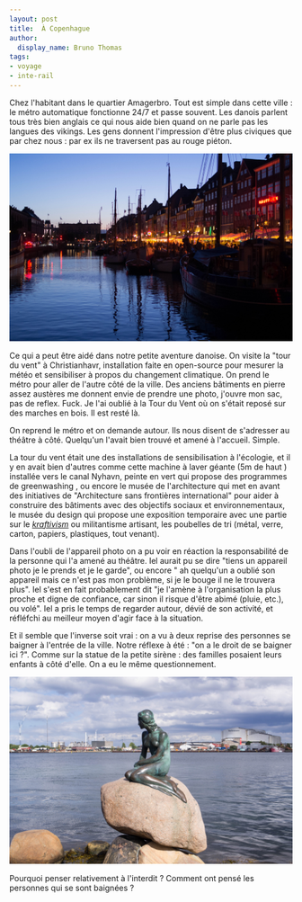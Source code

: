 ```yaml
---
layout: post
title:  À Copenhague
author:
  display_name: Bruno Thomas
tags:
- voyage
- inte-rail
---
```

Chez l'habitant dans le quartier Amagerbro.  Tout est simple dans cette ville : le métro automatique fonctionne 24/7 et passe souvent. Les danois parlent tous très bien anglais ce qui nous aide bien quand on ne parle pas les langues des vikings. Les gens donnent l'impression d'être plus civiques que par chez nous : par ex ils ne traversent pas au rouge piéton.

![le canal principal](/images/interrail2023/IMGP4250.jpg)

Ce qui a peut être aidé dans notre petite aventure danoise. On visite la "tour du vent" à Christianhavr, installation faite en open-source pour mesurer la météo et sensibiliser à propos du changement climatique. On prend le métro pour aller de l'autre côté de la ville. Des anciens bâtiments en pierre assez austères me donnent envie de prendre une photo, j'ouvre mon sac, pas de reflex. Fuck. Je l'ai oublié à la Tour du Vent où on s'était reposé sur des marches en bois. Il est resté là.

On reprend le métro et on demande autour. Ils nous disent de s'adresser au théâtre à côté. Quelqu'un l'avait bien trouvé et amené à l'accueil. Simple.

La tour du vent était une des installations de sensibilisation à l'écologie, et il y en avait bien d'autres comme cette  machine à laver géante (5m de haut ) installée vers le canal Nyhavn, peinte en vert qui propose des programmes de greenwashing , ou encore le musée de l'architecture qui met en avant des initiatives de "Architecture sans frontières international" pour aider à construire des bâtiments avec des objectifs sociaux et environnementaux, le musée du design qui propose une exposition temporaire avec une partie sur le [_kraftivism_](https://craftivist-collective.com/blog/2018/10/presenting-our-a-craftivists-manifesto/ ) ou militantisme artisant, les  poubelles de tri (métal, verre, carton, papiers, plastiques, tout  venant).

Dans l'oubli de l'appareil photo on a pu voir en réaction la responsabilité de la personne qui l'a amené au théâtre. Iel aurait pu se dire "tiens un appareil photo je le prends et je le  garde", ou encore " ah quelqu'un a oublié son appareil mais ce n'est pas mon problème, si je le bouge il ne le trouvera plus". Iel s'est en fait probablement dit "je l'amène à l'organisation la plus proche et digne de confiance, car sinon il risque d'être abimé (pluie, etc.), ou volé". Iel a pris le temps de regarder autour, dévié de son activité, et réfléfchi au meilleur moyen d'agir face à  la situation.

Et il semble que l'inverse soit vrai : on a vu à deux reprise des personnes se baigner à l'entrée de la  ville.  Notre réflexe à été : "on a le droit de se baigner ici ?". Comme sur la statue de la petite sirène : des familles posaient leurs enfants à côté d'elle. On a eu le même questionnement.

![la petite sirène](/images/interrail2023/IMGP4238.jpg)

Pourquoi penser relativement à l'interdit ? Comment ont pensé les personnes qui se sont baignées ?
